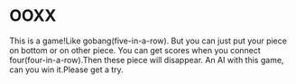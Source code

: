 # OOXX
This is a game!Like gobang(five-in-a-row).
But you can just put your piece on bottom or on other piece.
You can get scores when you connect four(four-in-a-row).Then these piece will disappear.
An AI with this game, can you win it.Please get a try.

